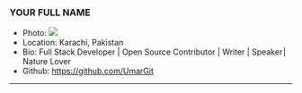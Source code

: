 ### YOUR FULL NAME
- Photo: ![](https://avatars0.githubusercontent.com/u/39865635)
- Location: Karachi, Pakistan
- Bio: Full Stack Developer | Open Source Contributor | Writer | Speaker | Nature Lover
- Github: https://github.com/UmarGit
***
